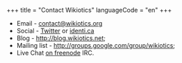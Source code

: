 +++
title = "Contact Wikiotics"
languageCode = "en"
+++

  - Email - <contact@wikiotics.org>
  - Social - [Twitter](http://twitter.com/wikiotics) or
    [identi.ca](http://identi.ca/wikiotics)
  - Blog - <http://blog.wikiotics.net>;
  - Mailing list - <http://groups.google.com/group/wikiotics>;
  - Live Chat [on
    freenode](http://webchat.freenode.net/?channels=wikiotics) IRC.
